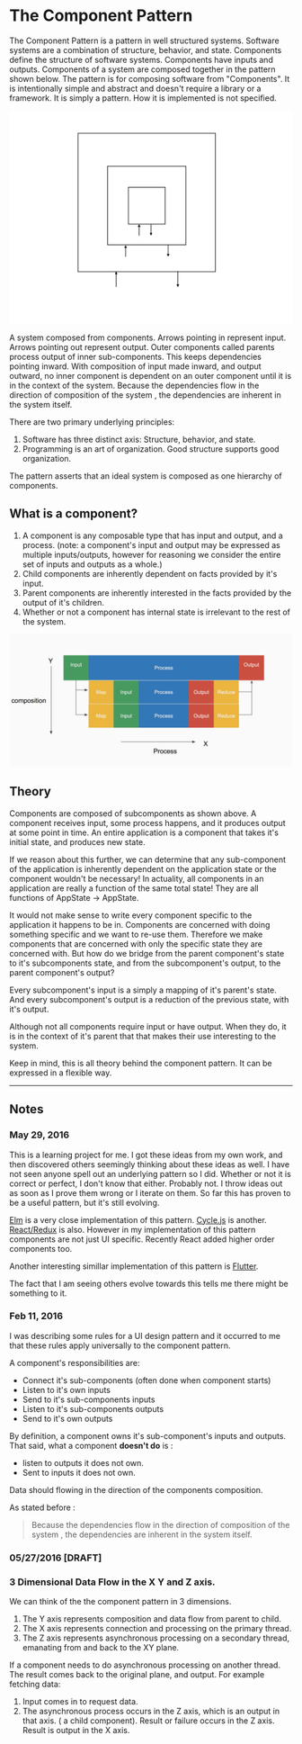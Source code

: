 # The Component Pattern

The Component Pattern is a pattern in well structured systems. Software systems are a combination of structure, behavior, and state. Components define the structure of software systems. Components have inputs and outputs. Components of a system are composed together in the pattern shown below. The pattern is for composing software from "Components". It is intentionally simple and abstract and doesn't require a library or a framework. It is simply a pattern. How it is implemented is not specified.


![](../resources/images/ComponentPattern.jpg)



 A system composed from components. Arrows pointing in represent input. Arrows pointing out represent output. Outer components called parents process output of inner sub-components. This keeps dependencies pointing inward. With composition of input made inward, and output outward, no inner component is dependent on an outer component until it is in the context of the system. Because the dependencies flow in the direction of composition of the system , the dependencies are inherent in the system itself.
 
 There are two primary underlying principles:

1. Software has three distinct axis: Structure, behavior, and state.
2. Programming is an art of organization. Good structure supports good organization.

The pattern asserts that an ideal system is composed as one hierarchy of components. 

## What is a component?
1. A component is any composable type that has input and output, and a process. (note: a component's input and output may be expressed as multiple inputs/outputs, however for reasoning we consider the entire set of inputs and outputs as a whole.)
2. Child components are inherently dependent on facts provided by it's input.
3. Parent components are inherently interested in the facts provided by the output of it's children.
4. Whether or not a component has internal state is irrelevant to the rest of the system.

 ![](../resources/images/Composition2.png)

## Theory
Components are composed of subcomponents as shown above. A component receives input, some process happens, and it produces output at some point in time.  An entire application is a component that takes it's initial state, and produces new state. 

If we reason about this further, we can determine that any sub-component of the application is inherently dependent on the application state or the component wouldn't be necessary! In actuality, all components in an application are really a function of the same total state! They are all functions of AppState -> AppState.

It would not make sense to write every component specific to the application it happens to be in. Components are concerned with doing something specific and we want to re-use them. Therefore we make components that are concerned with only the specific state they are concerned with. But how do we bridge from the parent component's state to it's subcomponents state, and from the subcomponent's output, to the parent component's output?

Every subcomponent's input is a simply a mapping of it's parent's state. And every subcomponent's output is a reduction of the previous state, with it's output.

Although not all components require input or have output. When they do, it is in the context of it's parent that that makes their use interesting to the system.

Keep in mind, this is all theory behind the component pattern. It can be expressed in a flexible way.

---

## Notes

### May 29, 2016
This is a learning project for me.  I got these ideas from my own work, and then discovered others seemingly thinking about these ideas as well.  I have not seen anyone spell out an underlying pattern so I did. Whether or not it is correct or perfect, I don't know that either. Probably not. I throw ideas out as soon as I prove them wrong or I iterate on them. So far this has proven to be a useful pattern, but it's still evolving.

[Elm](http://elm-lang.org) is a very close implementation of this pattern. [Cycle.js](http://cycle.js.org) is another. [React/Redux](https://facebook.github.io/react/index.html) is also. However in my implementation of this pattern components are not just UI specific. Recently React added higher order components too.

Another interesting simillar implementation of this pattern is [Flutter](https://flutter.io). 

The fact that I am seeing others evolve towards this tells me there might be something to it. 



### Feb 11, 2016

I was describing some rules for a UI design pattern and it occurred to me that these rules apply universally to the component pattern.

A component's responsibilities are: 

- Connect it's sub-components (often done when component starts)
- Listen to it's own inputs
- Send to it's sub-components inputs
- Listen to it's sub-components outputs
- Send to it's own outputs


By definition, a component owns it's sub-component's inputs and outputs. That said, what a component **doesn't do** is :
- listen to outputs it does not own.
- Sent to inputs it does not own.


Data should flowing in the direction of the components composition.

As stated before : 
> Because the dependencies flow in the direction of composition of the system , the dependencies are inherent in the system itself.

### 05/27/2016 [DRAFT]
### 3 Dimensional Data Flow in the X Y and Z axis.
We can think of the the component pattern in 3 dimensions. 

1. The Y axis represents composition and data flow from parent to child.
2. The X axis represents connection and processing on the primary thread. 
3. The Z axis represents asynchronous processing on a secondary thread, emanating from and back to the XY plane.


If a component needs to do asynchronous processing on another thread. The result comes back to the original plane, and output. For example fetching data:

1. Input comes in to request data.
2. The asynchronous process occurs in the Z axis, which is an output in that axis. ( a child component). Result or failure occurs in the Z axis. Result is output in the X axis.
